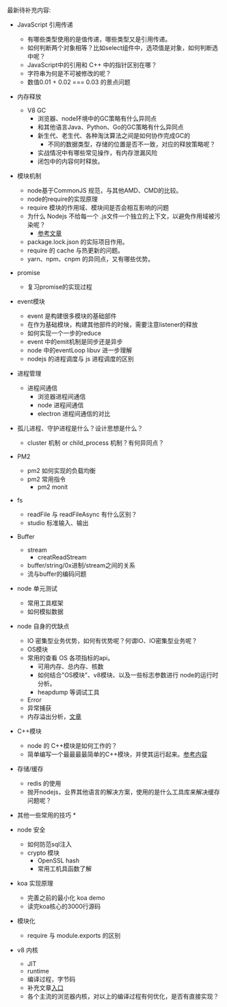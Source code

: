 最新待补充内容:

* JavaScript 引用传递
   * 有哪些类型使用的是值传递，哪些类型又是引用传递。
   * 如何判断两个对象相等？比如select组件中，选项值是对象，如何判断选中呢？
   * JavaScript中的引用和 C++ 中的指针区别在哪？
   * 字符串为何是不可被修改的呢？
   * 数值0.01 + 0.02 === 0.03 的景点问题


* 内存释放
   * V8 GC
      * 浏览器、node环境中的GC策略有什么异同点
      * 和其他语言Java、Python、Go的GC策略有什么异同点
      * 新生代、老生代、各种淘汰算法之间是如何协作完成GC的
         * 不同的数据类型，存储的位置是否不一致，对应的释放策略呢？
      * 实战情况中有哪些常见操作，有内存泄漏风险
      * 闭包中的内容何时释放。
      
 * 模块机制
    * node基于CommonJS 规范，与其他AMD、CMD的比较。
    * node的require的实现原理
    * require 模块的作用域、模块间是否会相互影响的问题
    * 为什么 Nodejs 不给每一个 .js文件一个独立的上下文，以避免作用域被污染呢？
       * [参考文章](https://www.zhihu.com/question/57375179/answer/152633354)
    * package.lock.json 的实际项目作用。
    * require 的 cache 与热更新的问题。
    * yarn、npm、cnpm 的异同点，又有哪些优势。
    
 * promise
    * 复习promise的实现过程
    
 * event模块
   * event 是构建很多模块的基础部件
   * 在作为基础模块，构建其他部件的时候，需要注意listener的释放
   * 如何实现一个一步的reduce
   * event 中的emit机制是同步还是异步  
   * node 中的eventLoop libuv 进一步理解
   * nodejs 的进程调度与 js 进程调度的区别
  
 * 进程管理
   * 进程间通信
     * 浏览器进程间通信
     * node 进程间通信
     * electron 进程间通信的对比  
  * 孤儿进程、守护进程是什么？设计思想是什么？
     * cluster 机制 or child_process 机制？有何异同点？
   * PM2 
     * pm2 如何实现的负载均衡
     * pm2 常用指令
       * pm2 monit
       
* fs 
  * readFile 与 readFileAsync 有什么区别？
  * studio 标准输入、输出      
       
* Buffer
  * stream
    * creatReadStream
  * buffer/string/0x进制/stream之间的关系
  * 流与buffer的编码问题
      
* node 单元测试
   * 常用工具框架
   * 如何模拟数据
     
* node 自身的优缺点
   * IO 密集型业务优势，如何有优势呢？何谓IO、IO密集型业务呢？
   * OS模块
   * 常用的查看 OS 各项指标的api。
      * 可用内存、总内存、核数
      * 如何结合"OS模块"、v8模块、以及一些标志参数进行 node的运行时分析。
      * heapdump 等调试工具 
   * Error
   * 异常捕获
   * 内存溢出分析，[文章](https://zhuanlan.zhihu.com/p/25736931?group_id=825001468703674368)
   
* C++模块
   * node 的 C++模块是如何工作的？
   * 简单编写一个最最最最简单的C++模块，并使其运行起来。[参考内容](https://github.com/nodejs/node-addon-examples)
   
   
* 存储/缓存
   * redis 的使用
   * 抛开nodejs，业界其他语言的解决方案，使用的是什么工具库来解决缓存问题呢？
   
   
* 其他一些常用的技巧
  * 

* node 安全
   * 如何防范sql注入
   * crypto 模块
     * OpenSSL hash
     * 常用工机具函数了解
     
* koa 实现原理
   * 完善之前的最小化 koa demo
   * 读完koa核心的3000行源码
   
* 模块化
   * require 与 module.exports 的区别
   
* v8 内核
  * JIT
  * runtime
  * 编译过程，字节码
  * 补充文章[入口](/src/node/core/v8/v8.md)
  * 各个主流的浏览器内核，对以上的编译过程有何优化，是否有直接实现？
